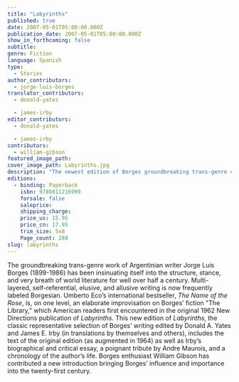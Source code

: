 ```yaml
---
title: "Labyrinths"
published: true
date: 2007-05-01T05:00:00.000Z
publication_date: 2007-05-01T05:00:00.000Z
show_in_forthcoming: false
subtitle:
genre: Fiction
language: Spanish
type:
  - Stories
author_contributors:
  - jorge-luis-borges
translator_contributors:
  - donald-yates

  - james-irby
editor_contributors:
  - donald-yates

  - james-irby
contributors:
  - william-gibson
featured_image_path:
cover_image_path: Labyrinths.jpg
description: "The newest edition of Borges groundbreaking trans-genre collection of short stories "
editions:
  - binding: Paperback
    isbn: 9780811216999
    forsale: false
    saleprice:
    shipping_charge:
    price_us: 15.95
    price_cn: 17.95
    trim_size: 5x8
    Page_count: 288
slug: labyrinths
---
```


The groundbreaking trans-genre work of Argentinian writer Jorge Luis Borges (1899-1986) has been insinuating itself into the structure, stance, and very breath of world literature for well over half a century. Multi-layered, self-referential, elusive, and allusive writing is now frequently labeled Borgesian. Umberto Eco’s international bestseller, _The Name of the Rose_, is, on one level, an elaborate improvisation on Borges’ fiction "The Library," which American readers first encountered in the original 1962 New Directions publication of _Labyrinths_. This new edition of _Labyrinths_, the classic representative selection of Borges’ writing edited by Donald A. Yates and James E. Irby (in translations by themselves and others), includes the text of the original edition (as augmented in 1964) as well as Irby’s biographical and critical essay, a poignant tribute by Andre Maurois, and a chronology of the author’s life. Borges enthusiast William Gibson has contributed a new introduction bringing Borges’ influence and importance into the twenty-first century.

